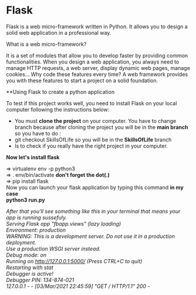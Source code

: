 # Flask

Flask is a web micro-framework written in Python. It allows you to design a solid web application in a professional way.

What is a web micro-framework?

It is a set of modules that allow you to develop faster by providing common functionalities. When you design a web application, you always need to manage HTTP requests, a web server, display dynamic web pages, manage cookies... Why code these features every time? A web framework provides you with these features to start a project on a solid foundation.



**Using Flask to create a python application

To test if this project works well, you need to install Flask on your local computer following the instructions below:

- You must **clone the project** on your computer.
 You have to change branch because after cloning the project you will be in the **main branch** so you have to do : 
- git checkout SkillsOfLife  so you will be in the **SkillsOfLife** branch
- ls to check if you really have the right project in your computer.

**Now let's install flask**

=> virtualenv env -p python3  
=> . env/bin/activate **don't forget the dot(.)**  
=> pip install flask  
Now you can launch your flask application by typing this command **in my case**  
**python3 run.py**  

*After that you'll see something like this in your terminal that means your app is running sussefuly.  
 Serving Flask app "fbapp.views" (lazy loading)*  
 *Environment: production*  
   *WARNING: This is a development server. Do not use it in a production deployment.*  
   *Use a production WSGI server instead.*  
 *Debug mode: on*  
 *Running on http://127.0.0.1:5000/ (Press CTRL+C to quit)*  
 *Restarting with stat*  
 *Debugger is active!*  
 *Debugger PIN: 134-874-021*  
*127.0.0.1 - - [03/Mar/2021 22:45:59] "GET / HTTP/1.1" 200 -*  
